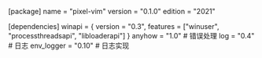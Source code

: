 [package]
name = "pixel-vim"
version = "0.1.0"
edition = "2021"

[dependencies]
winapi = { version = "0.3", features = ["winuser", "processthreadsapi", "libloaderapi"] }
anyhow = "1.0"        # 错误处理
log = "0.4"           # 日志
env_logger = "0.10"   # 日志实现